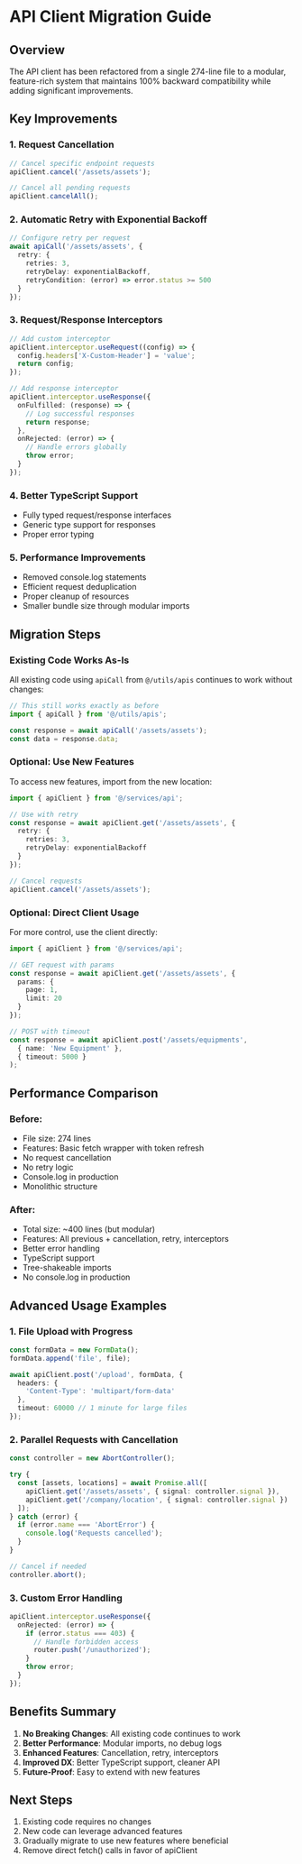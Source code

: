 # API Client Migration Guide

## Overview

The API client has been refactored from a single 274-line file to a modular, feature-rich system that maintains 100% backward compatibility while adding significant improvements.

## Key Improvements

### 1. **Request Cancellation**
```typescript
// Cancel specific endpoint requests
apiClient.cancel('/assets/assets');

// Cancel all pending requests
apiClient.cancelAll();
```

### 2. **Automatic Retry with Exponential Backoff**
```typescript
// Configure retry per request
await apiCall('/assets/assets', {
  retry: {
    retries: 3,
    retryDelay: exponentialBackoff,
    retryCondition: (error) => error.status >= 500
  }
});
```

### 3. **Request/Response Interceptors**
```typescript
// Add custom interceptor
apiClient.interceptor.useRequest((config) => {
  config.headers['X-Custom-Header'] = 'value';
  return config;
});

// Add response interceptor
apiClient.interceptor.useResponse({
  onFulfilled: (response) => {
    // Log successful responses
    return response;
  },
  onRejected: (error) => {
    // Handle errors globally
    throw error;
  }
});
```

### 4. **Better TypeScript Support**
- Fully typed request/response interfaces
- Generic type support for responses
- Proper error typing

### 5. **Performance Improvements**
- Removed console.log statements
- Efficient request deduplication
- Proper cleanup of resources
- Smaller bundle size through modular imports

## Migration Steps

### Existing Code Works As-Is

All existing code using `apiCall` from `@/utils/apis` continues to work without changes:

```typescript
// This still works exactly as before
import { apiCall } from '@/utils/apis';

const response = await apiCall('/assets/assets');
const data = response.data;
```

### Optional: Use New Features

To access new features, import from the new location:

```typescript
import { apiClient } from '@/services/api';

// Use with retry
const response = await apiClient.get('/assets/assets', {
  retry: {
    retries: 3,
    retryDelay: exponentialBackoff
  }
});

// Cancel requests
apiClient.cancel('/assets/assets');
```

### Optional: Direct Client Usage

For more control, use the client directly:

```typescript
import { apiClient } from '@/services/api';

// GET request with params
const response = await apiClient.get('/assets/assets', {
  params: {
    page: 1,
    limit: 20
  }
});

// POST with timeout
const response = await apiClient.post('/assets/equipments', 
  { name: 'New Equipment' },
  { timeout: 5000 }
);
```

## Performance Comparison

### Before:
- File size: 274 lines
- Features: Basic fetch wrapper with token refresh
- No request cancellation
- No retry logic
- Console.log in production
- Monolithic structure

### After:
- Total size: ~400 lines (but modular)
- Features: All previous + cancellation, retry, interceptors
- Better error handling
- TypeScript support
- Tree-shakeable imports
- No console.log in production

## Advanced Usage Examples

### 1. File Upload with Progress
```typescript
const formData = new FormData();
formData.append('file', file);

await apiClient.post('/upload', formData, {
  headers: {
    'Content-Type': 'multipart/form-data'
  },
  timeout: 60000 // 1 minute for large files
});
```

### 2. Parallel Requests with Cancellation
```typescript
const controller = new AbortController();

try {
  const [assets, locations] = await Promise.all([
    apiClient.get('/assets/assets', { signal: controller.signal }),
    apiClient.get('/company/location', { signal: controller.signal })
  ]);
} catch (error) {
  if (error.name === 'AbortError') {
    console.log('Requests cancelled');
  }
}

// Cancel if needed
controller.abort();
```

### 3. Custom Error Handling
```typescript
apiClient.interceptor.useResponse({
  onRejected: (error) => {
    if (error.status === 403) {
      // Handle forbidden access
      router.push('/unauthorized');
    }
    throw error;
  }
});
```

## Benefits Summary

1. **No Breaking Changes**: All existing code continues to work
2. **Better Performance**: Modular imports, no debug logs
3. **Enhanced Features**: Cancellation, retry, interceptors
4. **Improved DX**: Better TypeScript support, cleaner API
5. **Future-Proof**: Easy to extend with new features

## Next Steps

1. Existing code requires no changes
2. New code can leverage advanced features
3. Gradually migrate to use new features where beneficial
4. Remove direct fetch() calls in favor of apiClient